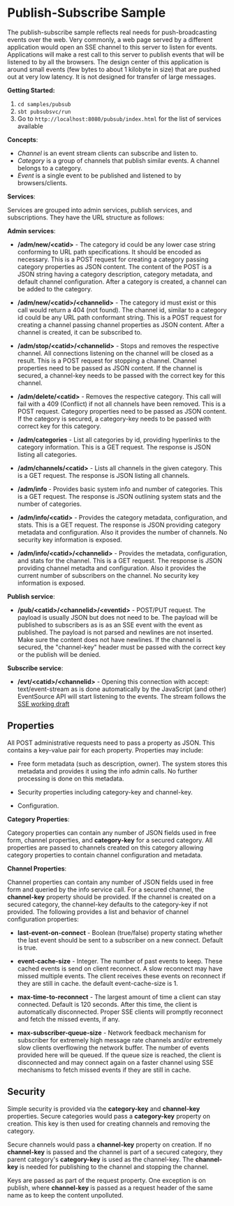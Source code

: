 Publish-Subscribe Sample
========================

The publish-subscribe sample reflects real needs for push-broadcasting events over the web. Very commonly, a web page served by a different application would open an SSE channel to this server to listen for events. Applications will make a rest call to this server to publish events that will be listened to by all the browsers. The design center of this application is around small events (few bytes to about 1 kilobyte in size) that are pushed out at very low latency. It is not designed for transfer of large messages.

**Getting Started:**

1. `cd samples/pubsub`
1. `sbt pubsubsvc/run`
1. Go to `http://localhost:8080/pubsub/index.html` for the list of services available

**Concepts**:

* *Channel* is an event stream clients can subscribe and listen to.
* *Category* is a group of channels that publish similar events. A channel belongs to a category.
* *Event* is a single event to be published and listened to by browsers/clients.

**Services**:

Services are grouped into admin services, publish services, and subscriptions. They have the URL structure as follows:

**Admin services**:

* **/adm/new/&lt;catid&gt;** - The category id could be any lower case string conforming to URL path specifications.
It should be encoded as necessary. This is a POST request for creating a category passing category properties as JSON
content. The content of the POST is a JSON
string having a category description, category metadata, and default channel configuration. After a category is created,
 a channel can be added to the category.

* **/adm/new/&lt;catid&gt;/&lt;channelid&gt;** - The category id must exist or this call would return a 404 (not found).
The channel id, similar to a category id could be any URL path conformant string. This is a POST request for creating
a channel passing channel properties as JSON content. After a channel is created, it can be subscribed to.

* **/adm/stop/&lt;catid&gt;/&lt;channelid&gt;** - Stops and removes the respective channel. All connections listening on
the channel will be closed as a result. This is a POST request for stopping a channel. Channel properties need to be
passed as JSON content. If the channel is secured, a channel-key needs to be passed with the correct key for this
channel.

* **/adm/delete/&lt;catid&gt;** - Removes the respective category. This call will fail with a 409 (Conflict) if not all
channels have been removed. This is a POST request. Category properties need to be passed as JSON content. If the
category is secured, a category-key needs to be passed with correct key for this category.

* **/adm/categories** - List all categories by id, providing hyperlinks to the category information. This is a GET request.
The response is JSON listing all categories.

* **/adm/channels/&lt;catid&gt;** - Lists all channels in the given category. This is a GET request. The response is JSON
listing all channels.

* **/adm/info** - Provides basic system info and number of categories. This is a GET request. The response is JSON
outlining system stats and the number of categories.

* **/adm/info/&lt;catid&gt;** - Provides the category metadata, configuration, and stats. This is a GET request. The
response is JSON providing category metadata and configuration. Also it provides the number of channels. No security
key information is exposed.

* **/adm/info/&lt;catid&gt;/&lt;channelid&gt;** - Provides the metadata, configuration, and stats for the channel.
This is a GET request. The response is JSON providing channel metadta and configuration. Also it provides the current
number of subscribers on the channel. No security key information is exposed.

**Publish service**:

* **/pub/&lt;catid&gt;/&lt;channelid&gt;/&lt;eventid&gt;** - POST/PUT request. The payload is usually JSON but does not
need to be. The payload will be published to subscribers as is as an SSE event with the event as published.
The payload is not parsed and newlines are not inserted. Make sure the content does not have newlines. If the channel
is secured, the "channel-key" header must be passed with the correct key or the publish will be denied.

**Subscribe service**:

* **/evt/&lt;catid&gt;/&lt;channelid&gt;** - Opening this connection with accept: text/event-stream as is done
 automatically by the JavaScript (and other) EventSource API will start listening to the events. The stream follows
 the [SSE working draft](http://www.w3.org/TR/2009/WD-eventsource-20091029/)

Properties
----------
All POST administrative requests need to pass a property as JSON. This contains a key-value pair for each property.
Properties may include:

* Free form metadata (such as description, owner). The system stores this metadata and provides it using the info
admin calls. No further processing is done on this metadata.

* Security properties including category-key and channel-key.

* Configuration.

**Category Properties**:

Category properties can contain any number of JSON fields used in free form, channel properties, and **category-key**
for a secured category. All properties are passed to channels created on this category allowing category properties to
contain channel configuration and metadata.

**Channel Properties**:

Channel properties can contain any number of JSON fields used in free form and queried by the info service call. For a
secured channel, the **channel-key** property should be provided. If the channel is created on a secured category, the
channel-key defaults to the category-key if not provided. The following provides a list and behavior of channel
configuration properties:

* **last-event-on-connect** - Boolean (true/false) property stating whether the last event should be sent to a subscriber
 on a new connect. Default is true.

* **event-cache-size** - Integer. The number of past events to keep. These cached events is send on client reconnect. A slow
reconnect may have missed multiple events. The client receives these events on reconnect if they are still in cache.
the default event-cache-size is 1.

* **max-time-to-reconnect** - The largest amount of time a client can stay connected. Default is 120 seconds. After
this time, the client is automatically disconnected. Proper SSE clients will promptly reconnect and fetch the missed
events, if any.

* **max-subscriber-queue-size** - Network feedback mechanism for subscriber for extremely high message rate channels and/or
extremely slow clients overflowing the network buffer. The number of events provided here will be queued. If the
queue size is reached, the client is disconnected and may connect again on a faster channel using SSE mechanisms
to fetch missed events if they are still in cache.

Security
--------

Simple security is provided via the **category-key** and **channel-key** properties. Secure categories would pass a
**category-key** property on creation. This key is then used for creating channels and removing the category.

Secure channels would pass a **channel-key** property on creation. If no **channel-key** is passed and the channel is
part of a secured category, they parent category's **category-key** is used as the channel-key. The **channel-key** is
needed for publishing to the channel and stopping the channel.

Keys are passed as part of the request property. One exception is on publish, where **channel-key** is passed as a
request header of the same name as to keep the content unpolluted.